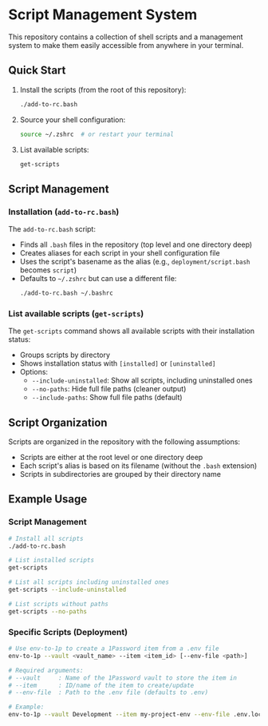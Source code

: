 # Script Management System

This repository contains a collection of shell scripts and a management system to make them easily accessible from anywhere in your terminal.

## Quick Start

1. Install the scripts (from the root of this repository):
   ```bash
   ./add-to-rc.bash
   ```

2. Source your shell configuration:
   ```bash
   source ~/.zshrc  # or restart your terminal
   ```

3. List available scripts:
   ```bash
   get-scripts
   ```

## Script Management

### Installation (`add-to-rc.bash`)

The `add-to-rc.bash` script:
- Finds all `.bash` files in the repository (top level and one directory deep)
- Creates aliases for each script in your shell configuration file
- Uses the script's basename as the alias (e.g., `deployment/script.bash` becomes `script`)
- Defaults to `~/.zshrc` but can use a different file:
  ```bash
  ./add-to-rc.bash ~/.bashrc
  ```

### List available scripts (`get-scripts`)

The `get-scripts` command shows all available scripts with their installation status:
- Groups scripts by directory
- Shows installation status with `[installed]` or `[uninstalled]`
- Options:
  - `--include-uninstalled`: Show all scripts, including uninstalled ones
  - `--no-paths`: Hide full file paths (cleaner output)
  - `--include-paths`: Show full file paths (default)

## Script Organization

Scripts are organized in the repository with the following assumptions:
- Scripts are either at the root level or one directory deep
- Each script's alias is based on its filename (without the `.bash` extension)
- Scripts in subdirectories are grouped by their directory name

## Example Usage

### Script Management

```bash
# Install all scripts
./add-to-rc.bash

# List installed scripts
get-scripts

# List all scripts including uninstalled ones
get-scripts --include-uninstalled

# List scripts without paths
get-scripts --no-paths
```

### Specific Scripts (Deployment)

```bash
# Use env-to-1p to create a 1Password item from a .env file
env-to-1p --vault <vault_name> --item <item_id> [--env-file <path>]

# Required arguments:
# --vault     : Name of the 1Password vault to store the item in
# --item      : ID/name of the item to create/update
# --env-file  : Path to the .env file (defaults to .env)

# Example:
env-to-1p --vault Development --item my-project-env --env-file .env.local
``` 